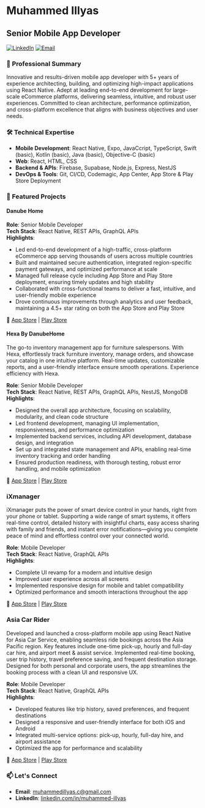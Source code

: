 # Muhammed Illyas

## Senior Mobile App Developer

[![LinkedIn](https://img.shields.io/badge/LinkedIn-Connect-blue)](https://www.linkedin.com/in/muhammed-illyas)
[![Email](https://img.shields.io/badge/Email-Contact-red)](mailto:muhammedillyas.c@gmail.com)

### 📝 Professional Summary

Innovative and results-driven mobile app developer with 5+ years of experience architecting, building, and optimizing high-impact applications using React Native. Adept at leading end-to-end development for large-scale eCommerce platforms, delivering seamless, intuitive, and robust user experiences. Committed to clean architecture, performance optimization, and cross-platform excellence that aligns with business objectives and user needs.

### 🛠 Technical Expertise

- **Mobile Development**: React Native, Expo, JavaCcript, TypeScript, Swift (basic), Kotlin (basic), Java (basic), Objective-C (basic)
- **Web**: React, HTML, CSS
- **Backend & APIs**: Firebase, Supabase, Node.js, Express, NestJS
- **DevOps & Tools**: Git, CI/CD, Codemagic, App Center, App Store & Play Store Deployment

### 🌟 Featured Projects

#### Danube Home

**Role**: Senior Mobile Developer  
**Tech Stack**: React Native, REST APIs, GraphQL APIs  
**Highlights**:

- Led end-to-end development of a high-traffic, cross-platform eCommerce app serving thousands of users across multiple countries
- Built and maintained secure authentication, integrated region-specific payment gateways, and optimized performance at scale
- Managed full release cycle including App Store and Play Store deployment, ensuring timely updates and high stability
- Collaborated with cross-functional teams to deliver a fast, intuitive, and user-friendly mobile experience
- Drove continuous improvements through analytics and user feedback, maintaining a 4.5+ star rating on both the App Store and Play Store

🛒 [App Store](https://apps.apple.com/ae/app/danube-home/id1546580004) | [Play Store](https://play.google.com/store/apps/details?id=com.app.danubehomeonline&hl=en)

#### Hexa By DanubeHome

The go-to inventory management app for furniture salespersons. With Hexa, effortlessly track furniture inventory, manage orders, and showcase your catalog in one intuitive platform. Real-time updates, customizable reports, and a user-friendly interface ensure smooth operations. Experience efficiency with Hexa.

**Role**: Senior Mobile Developer  
**Tech Stack**: React Native, REST APIs, GraphQL APIs, NestJS, MongoDB
**Highlights**:

- Designed the overall app architecture, focusing on scalability, modularity, and clean code structure
- Led frontend development, managing UI implementation, responsiveness, and performance optimization
- Implemented backend services, including API development, database design, and integration
- Set up and integrated state management and APIs, enabling real-time inventory tracking and order handling
- Ensured production readiness, with thorough testing, robust error handling, and mobile optimization

🛒 [App Store](https://apps.apple.com/us/app/hexa-by-danubehome/id6499588845) | [Play Store](https://play.google.com/store/apps/details?id=com.danubehome.bounce&hl=en)

### iXmanager

iXmanager puts the power of smart device control in your hands, right from your phone or tablet. Supporting a wide range of smart systems, it offers real-time control, detailed history with insightful charts, easy access sharing with family and friends, and instant error notifications—giving you complete peace of mind and effortless control over your connected world.

**Role**: Mobile Developer  
**Tech Stack**: React Native, GraphQL APIs  
**Highlights**:

- Complete UI revamp for a modern and intuitive design
- Improved user experience across all screens
- Implemented responsive design for mobile and tablet compatibility
- Optimized performance and smooth interactions throughout the app

<div align="left">

🛒 <a href="http://apps.apple.com/cz/app/ixmanager/id1456231465">App Store</a> | <a href="https://play.google.com/store/search?q=ixmanager&c=apps&hl=en">Play Store</a>

</div>

### Asia Car Rider

Developed and launched a cross-platform mobile app using React Native for Asia Car Service, enabling seamless ride bookings across the Asia Pacific region. Key features include one-time pick-up, hourly and full-day car hire, and airport meet & assist service. Implemented real-time booking, user trip history, travel preference saving, and frequent destination storage. Designed for both personal and corporate users, the app streamlines the booking process with a clean UI and responsive UX.

**Role**: Mobile Developer  
**Tech Stack**: React Native, GraphQL APIs  
**Highlights**:

- Developed features like trip history, saved preferences, and frequent destinations
- Designed a responsive and user-friendly interface for both iOS and Android
- Integrated multi-service options: pick-up, hourly, full-day hire, and airport assistance
- Optimized the app for performance and scalability

<div align="left">

🛒 <a href="https://apps.apple.com/fi/app/asia-car-rider/id1395827754">App Store</a> | <a href="https://play.google.com/store/apps/details?id=asiacarservice.rider&hl=en">Play Store</a>

</div>

### 📫 Let's Connect

- **Email**: [muhammedillyas.c@gmail.com](mailto:muhammedillyas.c@gmail.com)
- **LinkedIn**: [linkedin.com/in/muhammed-illyas](https://www.linkedin.com/in/muhammed-illyas)
